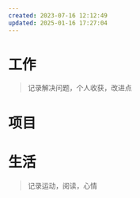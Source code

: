 ```yaml
---
created: 2023-07-16 12:12:49
updated: 2025-01-16 17:27:04
---
```

# 工作

> 记录解决问题，个人收获，改进点

# 项目

# 生活

> 记录运动，阅读，心情
